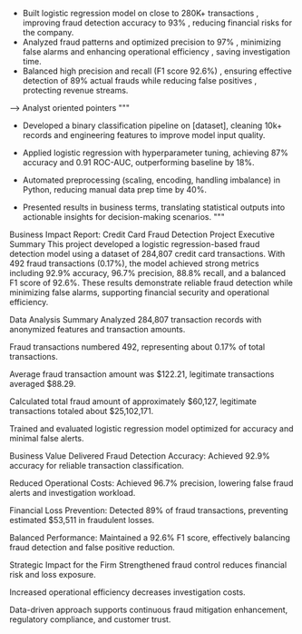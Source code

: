 * Built logistic regression model on close to 280K+ transactions , improving fraud detection accuracy to 93% , reducing financial risks for the company.
* Analyzed fraud patterns and optimized precision to 97% , minimizing false alarms and enhancing operational efficiency , saving investigation time.
* Balanced high precision and recall (F1 score 92.6%) , ensuring effective detection of 89% actual frauds while reducing false positives , protecting revenue streams.

--> Analyst oriented pointers
"""

* Developed a binary classification pipeline on [dataset], cleaning 10k+ records and engineering features to improve model input quality.

* Applied logistic regression with hyperparameter tuning, achieving 87% accuracy and 0.91 ROC-AUC, outperforming baseline by 18%.

* Automated preprocessing (scaling, encoding, handling imbalance) in Python, reducing manual data prep time by 40%.

* Presented results in business terms, translating statistical outputs into actionable insights for decision-making scenarios.
"""

Business Impact Report: Credit Card Fraud Detection Project
Executive Summary
This project developed a logistic regression-based fraud detection model using a dataset of 284,807 credit card transactions. With 492 fraud transactions (0.17%), the model achieved strong metrics including 92.9% accuracy, 96.7% precision, 88.8% recall, and a balanced F1 score of 92.6%. These results demonstrate reliable fraud detection while minimizing false alarms, supporting financial security and operational efficiency.

Data Analysis Summary
Analyzed 284,807 transaction records with anonymized features and transaction amounts.

Fraud transactions numbered 492, representing about 0.17% of total transactions.

Average fraud transaction amount was $122.21, legitimate transactions averaged $88.29.

Calculated total fraud amount of approximately $60,127, legitimate transactions totaled about $25,102,171.

Trained and evaluated logistic regression model optimized for accuracy and minimal false alerts.

Business Value Delivered
Fraud Detection Accuracy: Achieved 92.9% accuracy for reliable transaction classification.

Reduced Operational Costs: Achieved 96.7% precision, lowering false fraud alerts and investigation workload.

Financial Loss Prevention: Detected 89% of fraud transactions, preventing estimated $53,511 in fraudulent losses.

Balanced Performance: Maintained a 92.6% F1 score, effectively balancing fraud detection and false positive reduction.

Strategic Impact for the Firm
Strengthened fraud control reduces financial risk and loss exposure.

Increased operational efficiency decreases investigation costs.

Data-driven approach supports continuous fraud mitigation enhancement, regulatory compliance, and customer trust.
